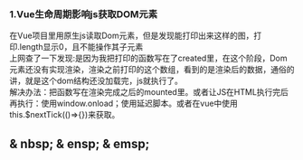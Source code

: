 ### 1.Vue生命周期影响js获取DOM元素  
在Vue项目里用原生js读取Dom元素，但是发现能打印出来这样的图，打印.length显示0，且不能操作其子元素   
上网查了一下发现:是因为我把打印的函数写在了created里，在这个阶段，Dom元素还没有实现渲染，渲染之前打印的这个数组，看到的是渲染后的数据，通俗的讲，就是这个dom结构还没加载完，js就执行了。  
解决办法：把函数写在渲染完成之后的mounted里。或者让JS在HTML执行完后再执行：使用window.onload；使用延迟脚本。或者在vue中使用this.$nextTick(()=>{})来获取。 
## & nbsp; & ensp; & emsp; 





